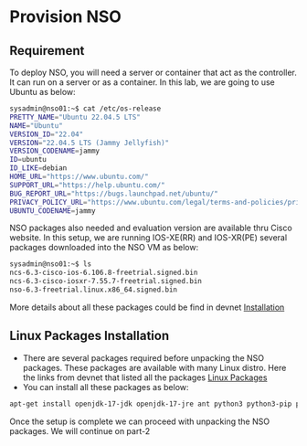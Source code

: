 # Provision NSO

## Requirement

To deploy NSO, you will need a server or container that act as the controller. It can run on a server or as a container. In this lab, we are going to use Ubuntu as below:

```bash
sysadmin@nso01:~$ cat /etc/os-release 
PRETTY_NAME="Ubuntu 22.04.5 LTS"
NAME="Ubuntu"
VERSION_ID="22.04"
VERSION="22.04.5 LTS (Jammy Jellyfish)"
VERSION_CODENAME=jammy
ID=ubuntu
ID_LIKE=debian
HOME_URL="https://www.ubuntu.com/"
SUPPORT_URL="https://help.ubuntu.com/"
BUG_REPORT_URL="https://bugs.launchpad.net/ubuntu/"
PRIVACY_POLICY_URL="https://www.ubuntu.com/legal/terms-and-policies/privacy-policy"
UBUNTU_CODENAME=jammy
```

NSO packages also needed and evaluation version are available thru Cisco website. In this setup, we are running IOS-XE(RR) and IOS-XR(PE) several packages downloaded into the NSO VM as below:

```bash
sysadmin@nso01:~$ ls
ncs-6.3-cisco-ios-6.106.8-freetrial.signed.bin
ncs-6.3-cisco-iosxr-7.55.7-freetrial.signed.bin
nso-6.3-freetrial.linux.x86_64.signed.bin
```
More details about all these packages could be find in devnet [Installation](https://developer.cisco.com/docs/nso/guides/installation/#li.download.the.installer)

## Linux Packages Installation

- There are several packages required before unpacking the NSO packages. These packages are available with many Linux distro. Here the links from devnet that listed all the packages [Linux Packages](https://developer.cisco.com/docs/nso/guides/installation/#li.fulfill.installation.reqs)
- You can install all these packages as below:

```bash
apt-get install openjdk-17-jdk openjdk-17-jre ant python3 python3-pip python3-setuptools libxml2-utils tree xsltproc
```
Once the setup is complete we can proceed with unpacking the NSO packages. We will continue on part-2
